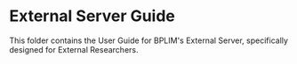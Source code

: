 # External Server Guide

This folder contains the User Guide for BPLIM's External Server, specifically designed for External Researchers.
